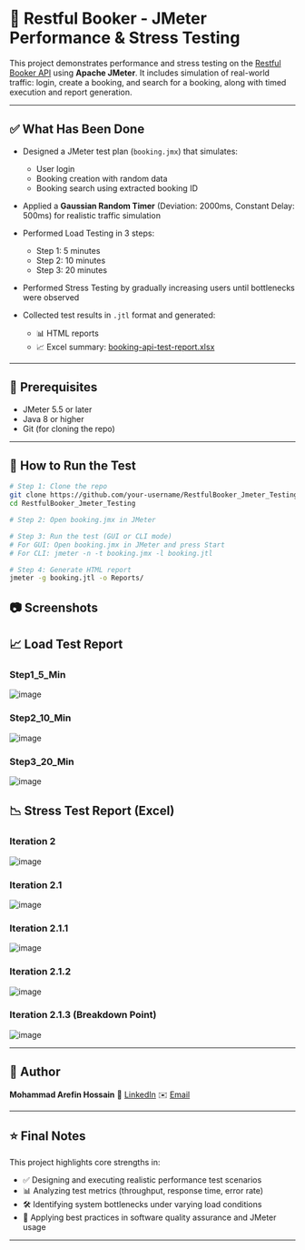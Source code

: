 # 🧪 Restful Booker - JMeter Performance & Stress Testing

This project demonstrates performance and stress testing on the [Restful Booker API](https://restful-booker.herokuapp.com) using **Apache JMeter**. It includes simulation of real-world traffic: login, create a booking, and search for a booking, along with timed execution and report generation.

---

## ✅ What Has Been Done

* Designed a JMeter test plan (`booking.jmx`) that simulates:

  * User login
  * Booking creation with random data
  * Booking search using extracted booking ID
* Applied a **Gaussian Random Timer** (Deviation: 2000ms, Constant Delay: 500ms) for realistic traffic simulation
* Performed Load Testing in 3 steps:

  * Step 1: 5 minutes
  * Step 2: 10 minutes
  * Step 3: 20 minutes
* Performed Stress Testing by gradually increasing users until bottlenecks were observed
* Collected test results in `.jtl` format and generated:

  * 📊 HTML reports
  * 📈 Excel summary: [booking-api-test-report.xlsx](https://docs.google.com/spreadsheets/d/1kwt1heUuz7pz7DYWBU7ZNJNcsrNHcVRZ9IavQcZHymI/edit?usp=sharing)

---

## 🔧 Prerequisites

* JMeter 5.5 or later
* Java 8 or higher
* Git (for cloning the repo)

---

## 🚀 How to Run the Test

```bash
# Step 1: Clone the repo
git clone https://github.com/your-username/RestfulBooker_Jmeter_Testing.git
cd RestfulBooker_Jmeter_Testing

# Step 2: Open booking.jmx in JMeter

# Step 3: Run the test (GUI or CLI mode)
# For GUI: Open booking.jmx in JMeter and press Start
# For CLI: jmeter -n -t booking.jmx -l booking.jtl

# Step 4: Generate HTML report
jmeter -g booking.jtl -o Reports/

```
## 📷 Screenshots

## 📈 Load Test Report
### Step1_5_Min
![image](<img width="1367" height="1052" alt="4" src="https://github.com/user-attachments/assets/d8caced5-f401-469c-ad4c-b075b3d10179" />)
### Step2_10_Min
![image](<img width="1367" height="1166" alt="2" src="https://github.com/user-attachments/assets/0fc37280-0bd3-4b5d-b8fa-c3540214816e" />)
### Step3_20_Min
![image](<img width="1367" height="1166" alt="3" src="https://github.com/user-attachments/assets/d518a4cb-d2bd-45c0-bf18-84df0562eef0" />)





## 📉 Stress Test Report (Excel)
### Iteration 2
![image]()
### Iteration 2.1
![image]()
### Iteration 2.1.1
![image]()
### Iteration 2.1.2
![image]()
### Iteration 2.1.3 (Breakdown Point)
![image]()

---

## 👤 Author

**Mohammad Arefin Hossain**
🔗 [LinkedIn](https://www.linkedin.com/in/arefin-hossain/)
✉️ [Email](mailto:arefinstudent71@gmail.com)


---

## ⭐ Final Notes

This project highlights core strengths in:

- ✅ Designing and executing realistic performance test scenarios    
- 📊 Analyzing test metrics (throughput, response time, error rate)  
- 🛠️ Identifying system bottlenecks under varying load conditions  
- 🧪 Applying best practices in software quality assurance and JMeter usage  

---



